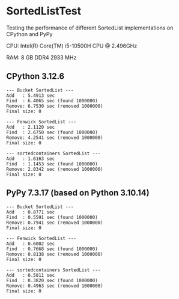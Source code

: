 # SortedListTest
Testing the performance of different SortedList implementations on CPython and PyPy

CPU: Intel(R) Core(TM) i5-10500H CPU @ 2.496GHz

RAM: 8 GB DDR4 2933 MHz

## CPython 3.12.6
```
--- Bucket SortedList ---
Add   : 5.4913 sec
Find  : 6.4065 sec (found 1000000)
Remove: 6.7530 sec (removed 1000000)
Final size: 0

--- Fenwick SortedList ---
Add   : 2.1120 sec
Find  : 2.6750 sec (found 1000000)
Remove: 4.2541 sec (removed 1000000)
Final size: 0

--- sortedcontainers SortedList ---
Add   : 1.6163 sec
Find  : 1.1453 sec (found 1000000)
Remove: 2.0342 sec (removed 1000000)
Final size: 0
```

## PyPy 7.3.17 (based on Python 3.10.14)
```
--- Bucket SortedList ---
Add   : 0.8771 sec
Find  : 0.5591 sec (found 1000000)
Remove: 0.7941 sec (removed 1000000)
Final size: 0

--- Fenwick SortedList ---
Add   : 0.6002 sec
Find  : 0.7668 sec (found 1000000)
Remove: 0.8138 sec (removed 1000000)
Final size: 0

--- sortedcontainers SortedList ---
Add   : 0.5811 sec
Find  : 0.3820 sec (found 1000000)
Remove: 0.4963 sec (removed 1000000)
Final size: 0
```
